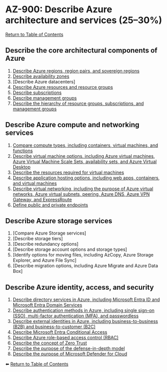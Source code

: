 # AZ-900: Describe Azure architecture and services (25–30%)

[Return to Table of Contents](../README.md)

## Describe the core architectural components of Azure

1. [Describe Azure regions, region pairs, and sovereign regions](11-Describe-Azure-regions-region-pairs-and-sovereign-regions.md)
1. [Describe availability zones](12-Describe-availability-zones.md)
1. [Describe Azure datacenters]
1. [Describe Azure resources and resource groups](14-Describe-Azure-resources-and-resource-groups.md)
1. [Describe subscriptions](15-Describe-Subscriptions.md)
1. [Describe management groups](16-Describe-management-groups.md)
1. [Describe the hierarchy of resource groups, subscriptions, and management groups](17-Describe-the-hierarchy-of-resource-groups-subscriptions-and-management-groups.md)

## Describe Azure compute and networking services

1. [Compare compute types, including containers, virtual machines, and functions](21-Compare-compute-types-including-containers-virtual-machines-and-functions.md)
1. [Describe virtual machine options, including Azure virtual machines, Azure Virtual Machine Scale Sets, availability sets, and Azure Virtual Desktop](22-Describe-virtual-machine-options-including-Azure-virtual-machines-Azure-Virtual-Machine-Scale-Sets-availability-sets-and-Azure-Virtual-Desktop.md)
1. [Describe the resources required for virtual machines](23-Describe-the-resources-required%20-for-virtual-machines.md)
1. [Describe application hosting options, including web apps, containers, and virtual machines](24-Describe-application-hosting-options-including-web-apps-containers-and-virtual-machines.md)
1. [Describe virtual networking, including the purpose of Azure virtual networks, Azure virtual subnets, peering, Azure DNS, Azure VPN Gateway, and ExpressRoute](25-Describe-virtual-networking-including-the-purpose-of-Azure-virtual-networks-Azure-virtual-subnets-peering-Azure-DNS-Azure-VPN-Gateway-and-ExpressRoute.md)
1. [Define public and private endpoints](26-Define-public-and-private-endpoints.md)

## Describe Azure storage services

1. [Compare Azure Storage services]
1. [Describe storage tiers]
1. [Describe redundancy options]
1. [Describe storage account options and storage types]
1. [Identify options for moving files, including AzCopy, Azure Storage Explorer, and Azure File Sync]
1. [Describe migration options, including Azure Migrate and Azure Data Box]

## Describe Azure identity, access, and security

1. [Describe directory services in Azure, including Microsoft Entra ID and Microsoft Entra Domain Services](41-Describe-directory-services-in-Azure-including-Microsoft-Entra-ID-and-Microsoft-Entra-Domain-Services.md)
1. [Describe authentication methods in Azure, including single sign-on (SSO), multi-factor authentication (MFA), and passwordless](42-Describe-authentication-methods-in-Azure-including-single-sign-on-SSO-multi-factor-authentication-MFA-and-passwordless.md)
1. [Describe external identities in Azure, including business-to-business (B2B) and business-to-customer (B2C)](43-Describe-external-identities-in-Azure-including-business-to-business-B2B-and-business-to-customer-B2C.md)
1. [Describe Microsoft Entra Conditional Access](44-Describe-Microsoft-Entra-Conditional-Access.md)
1. [Describe Azure role-based access control (RBAC)](45-Describe-Azure-role-based-access-control-RBAC.md)
1. [Describe the concept of Zero Trust](46-Describe-the-concept-of-zero-trust.md)
1. [Describe the purpose of the defense-in-depth model](47-Describe-the-purpose-of-the-defense-in-depth-model.md)
1. [Describe the purpose of Microsoft Defender for Cloud](48-Describe-the-purpose-of-Microsoft-Defender-for-Cloud.md)

⬅️ [Return to Table of Contents](../README.md)